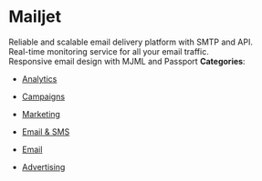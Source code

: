 # Mailjet


Reliable and scalable email delivery platform with SMTP and API.  
Real-time monitoring service for all your email traffic.  
Responsive email design with MJML and Passport
**Categories**:

- [Analytics](https://github/awesome-apis/awesome-apis#analytics)

- [Campaigns](https://github/awesome-apis/awesome-apis#campaigns)

- [Marketing](https://github/awesome-apis/awesome-apis#marketing)

- [Email & SMS](https://github/awesome-apis/awesome-apis#email-and-sms)

- [Email](https://github/awesome-apis/awesome-apis#email)

- [Advertising](https://github/awesome-apis/awesome-apis#advertising)



